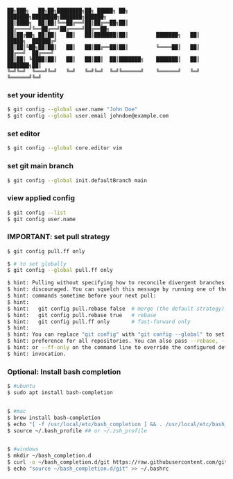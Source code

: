  
    ██╗███╗   ██╗██╗████████╗██╗ █████╗ ██╗         ███████╗████████╗███████╗██████╗ 
    ██║████╗  ██║██║╚══██╔══╝██║██╔══██╗██║         ██╔════╝╚══██╔══╝██╔════╝██╔══██╗
    ██║██╔██╗ ██║██║   ██║   ██║███████║██║         ███████╗   ██║   █████╗  ██████╔╝
    ██║██║╚██╗██║██║   ██║   ██║██╔══██║██║         ╚════██║   ██║   ██╔══╝  ██╔═══╝ 
    ██║██║ ╚████║██║   ██║   ██║██║  ██║███████╗    ███████║   ██║   ███████╗██║     
    ╚═╝╚═╝  ╚═══╝╚═╝   ╚═╝   ╚═╝╚═╝  ╚═╝╚══════╝    ╚══════╝   ╚═╝   ╚══════╝╚═╝     
                                                                                 


### set your identity
```bash 
$ git config --global user.name "John Doe"
$ git config --global user.email johndoe@example.com
```

### set editor
```bash
$ git config --global core.editor vim
```

### set git main branch
```bash
$ git config --global init.defaultBranch main
```

### view applied config
```bash
$ git config --list
$ git config user.name
```

### IMPORTANT: set pull strategy 
```bash
$ git config pull.ff only 

$ # to set globally
$ git config --global pull.ff only
```
```bash
$ hint: Pulling without specifying how to reconcile divergent branches is
$ hint: discouraged. You can squelch this message by running one of the following
$ hint: commands sometime before your next pull:
$ hint: 
$ hint:   git config pull.rebase false  # merge (the default strategy)
$ hint:   git config pull.rebase true   # rebase
$ hint:   git config pull.ff only       # fast-forward only
$ hint: 
$ hint: You can replace "git config" with "git config --global" to set a default
$ hint: preference for all repositories. You can also pass --rebase, --no-rebase,
$ hint: or --ff-only on the command line to override the configured default per
$ hint: invocation.
```

 

### Optional: Install bash completion
```bash
$ #ubuntu
$ sudo apt install bash-completion


$ #mac
$ brew install bash-completion
$ echo "[ -f /usr/local/etc/bash_completion ] && . /usr/local/etc/bash_completion" >> ~/.bash_profile
$ source ~/.bash_profile ## or ~/.zsh_profile


$ #windows
$ mkdir ~/bash_completion.d    
$ curl -o ~/bash_completion.d/git https://raw.githubusercontent.com/git/git/master/contrib/completion/git-completion.bash
$ echo "source ~/bash_completion.d/git" >> ~/.bashrc
```

